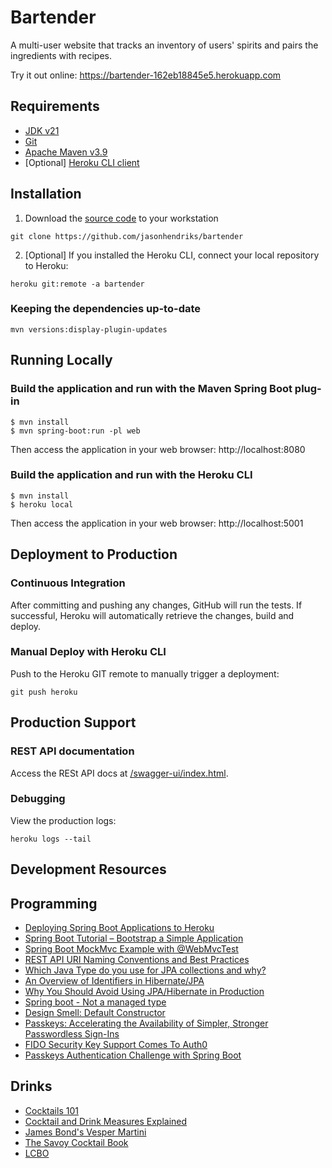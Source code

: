 # Bartender

A multi-user website that tracks an inventory of users' spirits and pairs the ingredients with recipes.

Try it out online: https://bartender-162eb18845e5.herokuapp.com

## Requirements

- [JDK v21](https://openjdk.org/projects/jdk/21/)
- [Git](https://www.atlassian.com/git/tutorials/install-git)
- [Apache Maven v3.9](https://maven.apache.org/install.html)
- [Optional] [Heroku CLI client](https://devcenter.heroku.com/articles/heroku-cli)

## Installation

1. Download the [source code](https://github.com/jasonhendriks/bartender) to your workstation

```
git clone https://github.com/jasonhendriks/bartender
```

2. [Optional] If you installed the Heroku CLI, connect your local repository to Heroku:

```
heroku git:remote -a bartender
```

### Keeping the dependencies up-to-date

```
mvn versions:display-plugin-updates
```

## Running Locally

### Build the application and run with the Maven Spring Boot plug-in

```
$ mvn install
$ mvn spring-boot:run -pl web
```

Then access the application in your web browser: http://localhost:8080

### Build the application and run with the Heroku CLI

```
$ mvn install
$ heroku local
```

Then access the application in your web browser: http://localhost:5001

## Deployment to Production

### Continuous Integration

After committing and pushing any changes, GitHub will run the tests. If successful, Heroku will automatically retrieve
the changes, build and deploy.

### Manual Deploy with Heroku CLI

Push to the Heroku GIT remote to manually trigger a deployment:

```
git push heroku
```

## Production Support

### REST API documentation

Access the RESt API docs
at [/swagger-ui/index.html](https://bartender-162eb18845e5.herokuapp.com/swagger-ui/index.html).

### Debugging

View the production logs:

```
heroku logs --tail
```

## Development Resources

## Programming

- [Deploying Spring Boot Applications to Heroku](https://devcenter.heroku.com/articles/deploying-spring-boot-apps-to-heroku)
- [Spring Boot Tutorial – Bootstrap a Simple Application](https://www.baeldung.com/spring-boot-start)
- [Spring Boot MockMvc Example with @WebMvcTest](https://howtodoinjava.com/spring-boot2/testing/spring-boot-mockmvc-example/)
- [REST API URI Naming Conventions and Best Practices](https://restfulapi.net/resource-naming/)
- [Which Java Type do you use for JPA collections and why?](https://stackoverflow.com/a/17950928)
- [An Overview of Identifiers in Hibernate/JPA](https://www.baeldung.com/hibernate-identifiers)
- [Why You Should Avoid Using JPA/Hibernate in Production](https://azhidkov.pro/en/posts/21/04/why-jpa-should-be-avoided/)
- [Spring boot - Not a managed type](https://stackoverflow.com/questions/28664064/spring-boot-not-a-managed-type)
- [Design Smell: Default Constructor](https://blog.ploeh.dk/2011/05/30/DesignSmellDefaultConstructor/)
- [Passkeys: Accelerating the Availability of Simpler, Stronger Passwordless Sign-Ins](https://fidoalliance.org/passkeys/)
- [FIDO Security Key Support Comes To Auth0](https://auth0.com/blog/fido-security-key-support-comes-to-auth0/)
- [Passkeys Authentication Challenge with Spring Boot](https://developer.auth0.com/resources/guides/web-app/spring#)

## Drinks

- [Cocktails 101](https://www.cocktailemporium.com/pages/cocktails-101)
- [Cocktail and Drink Measures Explained](https://www.barschool.net/blog/cocktail-and-drink-measures-explained)
- [James Bond's Vesper Martini](https://www.thespruceeats.com/vesper-martini-recipe-760130)
- [The Savoy Cocktail Book](https://euvs-vintage-cocktail-books.cld.bz/1930-The-Savoy-Cocktail-Book)
- [LCBO](https://www.lcbo.com/)
